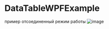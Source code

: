 # DataTableWPFExample
 пример отсоединенный режим работы
![image](https://github.com/fishman123456/DataTableWPFExample/assets/106389581/50a91edf-e0bf-4e5a-abe3-288a56705c28)
